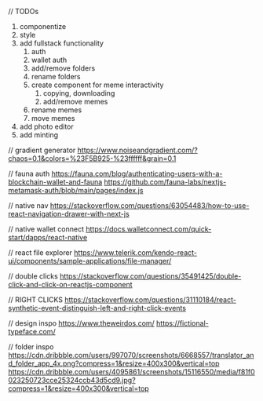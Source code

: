 // TODOs
1. componentize
2. style
3. add fullstack functionality
   1. auth
   2. wallet auth
   3. add/remove folders
   4. rename folders
   5. create component for meme interactivity
      1. copying, downloading
      2. add/remove memes
   6. rename memes
   7. move memes
4. add photo editor
5. add minting

// gradient generator
https://www.noiseandgradient.com/?chaos=0.1&colors=%23F5B925-%23ffffff&grain=0.1

// fauna auth
https://fauna.com/blog/authenticating-users-with-a-blockchain-wallet-and-fauna
https://github.com/fauna-labs/nextjs-metamask-auth/blob/main/pages/index.js

// native nav
https://stackoverflow.com/questions/63054483/how-to-use-react-navigation-drawer-with-next-js

// native wallet connect
https://docs.walletconnect.com/quick-start/dapps/react-native

// react file explorer
https://www.telerik.com/kendo-react-ui/components/sample-applications/file-manager/

// double clicks
https://stackoverflow.com/questions/35491425/double-click-and-click-on-reactjs-component

// RIGHT CLICKS
https://stackoverflow.com/questions/31110184/react-synthetic-event-distinguish-left-and-right-click-events

// design inspo
https://www.theweirdos.com/
https://fictional-typeface.com/

// folder inspo
https://cdn.dribbble.com/users/997070/screenshots/6668557/translator_and_folder_app_4x.png?compress=1&resize=400x300&vertical=top
https://cdn.dribbble.com/users/4095861/screenshots/15116550/media/f81f0023250723cce25324ccb43d5cd9.jpg?compress=1&resize=400x300&vertical=top